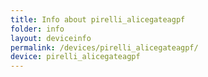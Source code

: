 ```yaml
---
title: Info about pirelli_alicegateagpf
folder: info
layout: deviceinfo
permalink: /devices/pirelli_alicegateagpf/
device: pirelli_alicegateagpf
---
```

